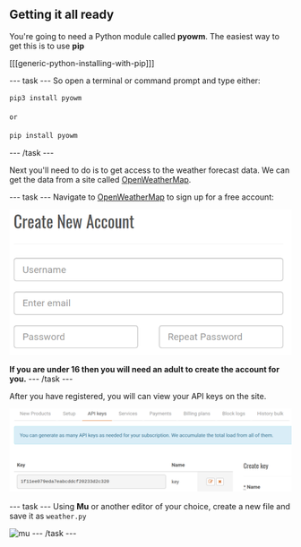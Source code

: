## Getting it all ready

You're going to need a Python module called **pyowm**. The easiest way to get this is to use **pip**

[[[generic-python-installing-with-pip]]]

--- task ---
So open a terminal or command prompt and type either:

```bash
pip3 install pyowm

or

pip install pyowm
```
--- /task ---

Next you'll need to do is to get access to the weather forecast data. We can get the data from a site called [OpenWeatherMap](http://openweathermap.org/api).

--- task ---
Navigate to [OpenWeatherMap](http://home.openweathermap.org/users/sign_up) to sign up for a free account:

![sign up screen](images/sign_up.png)

**If you are under 16 then you will need an adult to create the account for you.**
--- /task ---


After you have registered, you will can view your API keys on the site.

![img](images/api_keys.png)

--- task ---
Using **Mu** or another editor of your choice, create a new file and save it as `weather.py`

![mu](images/mu.png)
--- /task ---
	
